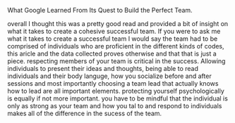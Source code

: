 What Google Learned From Its Quest to Build the Perfect Team.

overall I thought this was a pretty good read and provided a bit of insight on what it takes to create a cohesive successful team. If you were to ask me what it takes to create a successful team I would say the team had to be comprised of individuals who are proficient in the different kinds of codes, this aricle and the data collected proves otherwise and that that is just a piece.  respecting members of your team is critical in the success. Allowing individuals to present their ideas and thoughts, being able to read individuals and their body languge, how you socialize before and after sessions and most importantly choosing a team lead that actually knows how to lead are all important elements. protecting yourself psychologically is equally if not more important. you have to be mindful that the individual is only as strong as your team and how you tal to and respond to individuals makes all of the difference in the sucess of the team.
